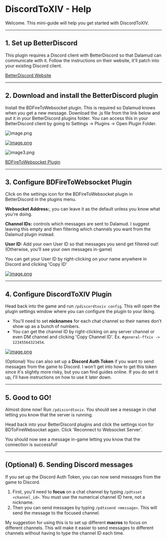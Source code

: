 # DiscordToXIV - Help

Welcome. This mini-guide will help you get started with DiscordToXIV.

---

## 1. Set up BetterDiscord

This plugin requires a Discord client with BetterDiscord so that Dalamud can communicate with it. Follow the instructions on their website, it'll patch into your existing Discord client.

[BetterDiscord Website](https://betterdiscord.app/)

---

## 2. Download and install the BetterDiscord plugin

Install the BDFireToWebsocket plugin. This is required so Dalamud knows when you get a new message. Download the .js file from the link below and put it in your BetterDiscord plugins folder. You can access this in your BetterDiscord client by going to Settings -> Plugins -> Open Plugin Folder.

![image.png](https://i.postimg.cc/Zqkjqx6z/image.png)

[![image.png](https://i.postimg.cc/dtrjxTzW/image.png)](https://postimg.cc/ppVj9yV8)

![image3.png](https://i.postimg.cc/xC1mjXpS/image.png)

[BDFireToWebsocket Plugin](https://github.com/pinapelz/BDFireToWebsocket/blob/7b2752d529cf3c6b5115c200aeb7b6f684ce807b/BDFireToWebsocket.plugin.js)



---

## 3. Configure BDFireToWebsocket Plugin

Click on the settings icon for the BDFireToWebsocket plugin in BetterDiscord in the plugins menu.

**Websocket Address:**, you can leave it as the default unless you know what you're doing.

**Channel IDs:** controls which messages are sent to Dalamud. I suggest leaving this empty and then filtering which channels you want from the Dalamud plugin instead.

**User ID:** Add your own User ID so that messages you send get filtered out! (Otherwise, you'll see your own messages in-game)

You can get your User ID by right-clicking on your name anywhere in Discord and clicking 'Copy ID'

[![image.png](https://i.postimg.cc/qq96GjJk/image.png)](https://postimg.cc/zHFfzwHM)


---

## 4. Configure DiscordToXIV Plugin

Head back into the game and run `/pdiscordtoxiv config`. This will open the plugin settings window where you can configure the plugin to your liking.

- You'll need to set **nicknames** for each chat channel so their names don't show up as a bunch of numbers.
- You can get the channel ID by right-clicking on any server channel or even DM channel and clicking 'Copy Channel ID'.
  Ex. `#general-ffxiv -> 12345564323454`.

[![image.png](https://i.postimg.cc/6QY7P9Wb/image.png)](https://postimg.cc/wtRTyYsD)


(Optional) You can also set up a **Discord Auth Token** if you want to send messages from the game to Discord. I won't get into how to get this token since it's slightly more risky, but you can find guides online. If you do set it up, I'll have instructions on how to use it later down.


---

## 5. Good to GO!

Almost done now! Run `/pdiscordtoxiv`. You should see a message in chat letting you know that the server is running.

Head back into your BetterDiscord plugins and click the settings icon for BDToFireWebsocket again. Click 'Reconnect to Websocket Server'.

You should now see a message in-game letting you know that the connection is successful!

---

## (Optional) 6. Sending Discord messages

If you set up the Discord Auth Token, you can now send messages from the game to Discord.

1. First, you'll need to **focus** on a chat channel by typing `/pdtxset <channel_id>`. You must use the numerical channel ID here, not a nickname.
2. Then you can send messages by typing `/pdtxsend <message>`. This will send the message to the focused channel.

My suggestion for using this is to set up different **macros** to focus on different channels. This will make it easier to send messages to different channels without having to type the channel ID each time.
